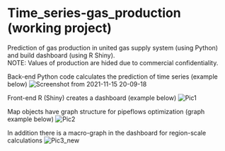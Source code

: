 # Time_series-gas_production (working project)
Prediction of gas production in united gas supply system (using Python) and build dashboard (using R Shiny).  
NOTE: Values of production are hided due to commercial confidentiality.

Back-end Python code calculates the prediction of time series (example below)
![Screenshot from 2021-11-15 20-09-18](https://user-images.githubusercontent.com/63195531/141825678-1217b28e-241b-4c7a-8c30-db132cd21939.png)

Front-end R (Shiny) creates a dashboard (example below)
![Pic1](https://user-images.githubusercontent.com/63195531/146538267-b3cb30ea-95d9-4076-b8cf-078a4cb5e4c2.PNG)

Map objects have graph structure for pipeflows optimization (graph example below)
![Pic2](https://user-images.githubusercontent.com/63195531/146538298-5ed37169-523d-4bb8-9684-69e5eb84c3ce.PNG)

In addition there is a macro-graph in the dashboard for region-scale calculations
![Pic3_new](https://user-images.githubusercontent.com/63195531/156900040-952ed67a-6d22-4e7c-8dec-84c50715329c.PNG)
